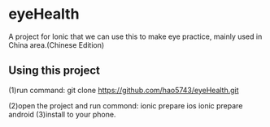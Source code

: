 eyeHealth
=====================

A project for Ionic that we can use this to make eye practice, mainly used in China area.(Chinese Edition)

## Using this project

(1)run command:  git clone https://github.com/hao5743/eyeHealth.git

(2)open the project and run commond:  ionic prepare ios
ionic prepare android
(3)install to your phone.

